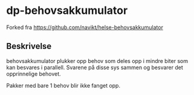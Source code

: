 # dp-behovsakkumulator

Forked fra https://github.com/navikt/helse-behovsakkumulator

## Beskrivelse
behovsakkumulator plukker opp behov som deles opp i mindre biter som kan besvares i parallell.
Svarene på disse sys sammen og besvarer det opprinnelige behovet.

Pakker med bare 1 behov blir ikke fanget opp.